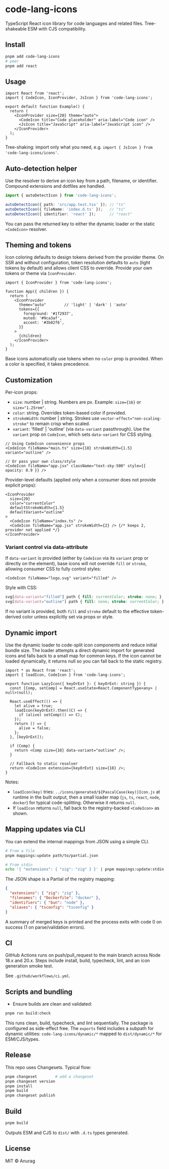 # code-lang-icons

TypeScript React icon library for code languages and related files. Tree-shakeable ESM with CJS compatibility.

## Install

```sh
pnpm add code-lang-icons
# peer
pnpm add react
```

## Usage

```tsx
import React from 'react';
import { CodeIcon, IconProvider, JsIcon } from 'code-lang-icons';

export default function Example() {
  return (
    <IconProvider size={20} theme="auto">
      <CodeIcon title="Code placeholder" aria-label="Code icon" />
      <JsIcon title="JavaScript" aria-label="JavaScript icon" />
    </IconProvider>
  );
}
```

Tree-shaking: import only what you need, e.g. `import { JsIcon } from 'code-lang-icons/icons'`.

## Auto-detection helper

Use the resolver to derive an icon key from a path, filename, or identifier. Compound extensions and dotfiles are handled.

```ts
import { autoDetectIcon } from 'code-lang-icons';

autoDetectIcon({ path: 'src/app.test.tsx' }); // "ts"
autoDetectIcon({ fileName: 'index.d.ts' });   // "ts"
autoDetectIcon({ identifier: 'react' });      // "react"
```

You can pass the returned key to either the dynamic loader or the static `<CodeIcon>` resolver.

## Theming and tokens

Icon coloring defaults to design tokens derived from the provider theme. On SSR and without configuration, token resolution defaults to `auto` (light tokens by default) and allows client CSS to override. Provide your own tokens or theme via `IconProvider`.

```tsx
import { IconProvider } from 'code-lang-icons';

function App({ children }) {
  return (
    <IconProvider
      theme="auto"        // 'light' | 'dark' | 'auto'
      tokens={{
        foreground: '#1f2937',
        muted: '#9ca3af',
        accent: '#3b82f6',
      }}
    >
      {children}
    </IconProvider>
  );
}
```

Base icons automatically use tokens when no `color` prop is provided. When a color is specified, it takes precedence.

## Customization

Per-icon props:

- `size`: number | string. Numbers are px. Example: `size={16}` or `size="1.25rem"`.
- `color`: string. Overrides token-based color if provided.
- `strokeWidth`: number | string. Strokes use `vector-effect="non-scaling-stroke"` to remain crisp when scaled.
- `variant`: 'filled' | 'outline' (via `data-variant` passthrough). Use the `variant` prop on `CodeIcon`, which sets `data-variant` for CSS styling.

```tsx
// Using CodeIcon convenience props
<CodeIcon fileName="main.ts" size={18} strokeWidth={1.5} variant="outline" />

// Or pass your own class/style
<CodeIcon fileName="app.jsx" className="text-sky-500" style={{ opacity: 0.9 }} />
```

Provider-level defaults (applied only when a consumer does not provide explicit props):

```tsx
<IconProvider
  size={20}
  color="currentColor"
  defaultStrokeWidth={1.5}
  defaultVariant="outline"
>
  <CodeIcon fileName="index.ts" />
  <CodeIcon fileName="app.jsx" strokeWidth={2} /> {/* keeps 2, provider not applied */}
</IconProvider>
```

### Variant control via data-attribute

If `data-variant` is provided (either by `CodeIcon` via its `variant` prop or directly on the element), base icons will not override `fill` or `stroke`, allowing consumer CSS to fully control styles:

```tsx
<CodeIcon fileName="logo.svg" variant="filled" />
```

Style with CSS:

```css
svg[data-variant="filled"] path { fill: currentColor; stroke: none; }
svg[data-variant="outline"] path { fill: none; stroke: currentColor; }
```

If no variant is provided, both `fill` and `stroke` default to the effective token-derived color unless explicitly set via props or style.

## Dynamic import

Use the dynamic loader to code-split icon components and reduce initial bundle size. The loader attempts a direct dynamic import for generated icons and falls back to a small map for common keys. If the icon cannot be loaded dynamically, it returns null so you can fall back to the static registry.

```tsx
import * as React from 'react';
import { loadIcon, CodeIcon } from 'code-lang-icons';

export function LazyIcon({ keyOrExt }: { keyOrExt: string }) {
  const [Comp, setComp] = React.useState<React.ComponentType<any> | null>(null);

  React.useEffect(() => {
    let alive = true;
    loadIcon(keyOrExt).then((C) => {
      if (alive) setComp(() => C);
    });
    return () => {
      alive = false;
    };
  }, [keyOrExt]);

  if (Comp) {
    return <Comp size={18} data-variant="outline" />;
  }

  // Fallback to static resolver
  return <CodeIcon extension={keyOrExt} size={18} />;
}
```

Notes:
- `loadIcon(key)` tries: `../icons/generated/${PascalCase(key)}Icon.js` at runtime in the built output, then a small loader map (`js`, `ts`, `react`, `node`, `docker`) for typical code-splitting. Otherwise it returns `null`.
- If `loadIcon` returns `null`, fall back to the registry-backed `<CodeIcon>` as shown.

## Mapping updates via CLI

You can extend the internal mappings from JSON using a simple CLI.

```sh
# From a file
pnpm mappings:update path/to/partial.json

# From stdin
echo '{ "extensions": { "zig": "zig" } }' | pnpm mappings:update:stdin
```

The JSON shape is a Partial of the registry mapping:
```json
{
  "extensions": { "zig": "zig" },
  "filenames": { "Dockerfile": "docker" },
  "identifiers": { "bun": "node" },
  "aliases": { "tsconfig": "tsconfig" }
}
```

A summary of merged keys is printed and the process exits with code 0 on success (1 on parse/validation errors).

## CI

GitHub Actions runs on push/pull_request to the main branch across Node 18.x and 20.x. Steps include install, build, typecheck, lint, and an icon generation smoke test.

See `.github/workflows/ci.yml`.

## Scripts and bundling

- Ensure builds are clean and validated:

```sh
pnpm run build:check
```

This runs clean, build, typecheck, and lint sequentially. The package is configured as side-effect free. The `exports` field includes a subpath for dynamic utilities: `code-lang-icons/dynamic/*` mapped to `dist/dynamic/*` for ESM/CJS/types.

## Release

This repo uses Changesets. Typical flow:

```sh
pnpm changeset        # add a changeset
pnpm changeset version
pnpm install
pnpm build
pnpm changeset publish
```

## Build

```sh
pnpm build
```

Outputs ESM and CJS to `dist/` with `.d.ts` types generated.

## License

MIT © Anurag